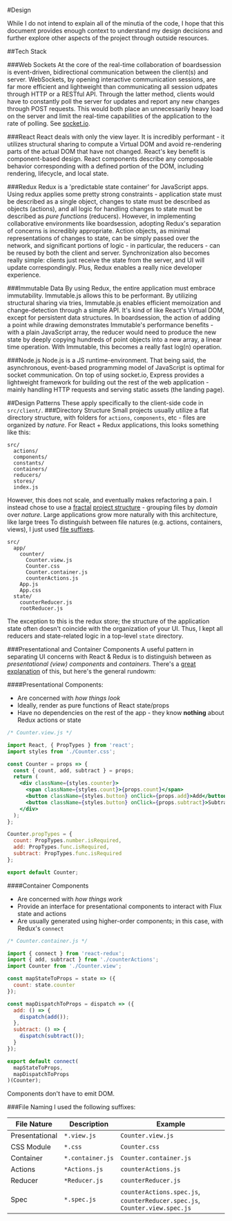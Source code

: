 #Design

While I do not intend to explain all of the minutia of the code, I hope that this document provides enough context 
to understand my design decisions and further explore other aspects of the project through outside resources.

##Tech Stack

###Web Sockets
At the core of the real-time collaboration of boardsession is event-driven, bidirectional communication between the client(s)
and server. WebSockets, by opening interactive communication sessions, are far more efficient and
lightweight than communicating all session udpates through HTTP or a RESTful API. Through the latter method, 
clients would have to constantly poll the server for updates and report any new changes through POST requests. This would 
both place an unnecessarily heavy load on the server and limit the real-time capabilities of the application to the rate of polling.
See
[socket.io](http://socket.io/).

###React
React deals with only the view layer. It is incredibly performant - it utilizes structural sharing to compute a Virtual DOM and avoid re-rendering parts of the actual DOM that have
not changed. React's key benefit is component-based design. React components describe any composable behavior
corresponding with a defined portion of the DOM, including rendering, lifecycle, and local state.

###Redux
Redux is a 'predictable state container' for JavaScript apps. Using redux applies some pretty strong constraints - application state
must be described as a single object, changes to state must be described as objects (actions), and all logic for handling
changes to state must be described as *pure functions* (reducers). However, in implementing collaborative environments like boardsession, adopting
Redux's separation of concerns is incredibly appropriate. Action objects, as minimal representations of changes to state, can
be simply passed over the network, and significant portions of logic - in particular, the reducers - can be reused by both the
client and server. Synchronization also becomes really simple: clients just receive the state from the server,
and UI will update correspondingly. Plus, Redux enables a really nice developer experience.

###Immutable Data
By using Redux, the entire application must embrace immutability. Immutable.js allows this to be performant. By utilizing
structural sharing via tries, Immutable.js enables efficient memoization and change-detection through a simple API. It's kind of like
React's Virtual DOM, except for persistent data structures. In boardsession, the action of adding a point while drawing demonstrates Immutable's
performance benefits - with a plain JavaScript array, the reducer would need to produce the new state by deeply copying
hundreds of point objects into a new array, a linear time operation. With Immutable, this becomes a really fast log(n) operation.

###Node.js
Node.js is a JS runtime-environment. That being said, the asynchronous, event-based programming model of JavaScript is 
optimal for socket communication. On top of using socket.io, Express provides a lightweight framework for 
building out the rest of the web application - mainly handling HTTP requests and serving static assets (the landing page).

##Design Patterns
These apply specifically to the client-side code in `src/client/`.
###Directory Structure
Small projects usually utilize a flat directory structure, with folders for `actions`, `components`, etc - files are organized by *nature*. For React + Redux applications, this looks something like this:
```
src/
  actions/
  components/
  constants/
  containers/
  reducers/
  stores/
  index.js
```
However, this does not scale, and eventually makes refactoring a pain. I instead chose to use a [fractal](https://en.wikipedia.org/wiki/Fractal) [project structure](https://github.com/davezuko/react-redux-starter-kit/wiki/Fractal-Project-Structure) - grouping files by *domain* over *nature*. Large applications grow more naturally with this architecture, like large trees 
To distinguish between file natures (e.g. actions, containers, views), I just used [file suffixes](#file-naming).
```
src/
  app/
    counter/
      Counter.view.js
      Counter.css
      Counter.container.js
      counterActions.js
    App.js
    App.css
  state/
    counterReducer.js
    rootReducer.js
```
The exception to this is the redux store; the structure of the application state often doesn't coincide with the organization of your UI. Thus, I kept all reducers and state-related logic in a top-level `state` directory.

###Presentational and Container Components
A useful pattern in separating UI concerns with React & Redux is to distinguish between as *presentational (view) components* and *containers*. There's a [great explanation](https://medium.com/@dan_abramov/smart-and-dumb-components-7ca2f9a7c7d0#.4kkynm5l1) of this, but here's the general rundowm:

####Presentational Components:
* Are concerned with *how things look*
* Ideally, render as pure functions of React state/props
* Have no dependencies on the rest of the app - they know **nothing** about Redux actions or state
```jsx
/* Counter.view.js */

import React, { PropTypes } from 'react';
import styles from './Counter.css';

const Counter = props => {
  const { count, add, subtract } = props;
  return (
    <div className={styles.counter}>
      <span className={styles.count}>{props.count}</span>
      <button className={styles.button} onClick={props.add}>Add</button>
      <button className={styles.button} onClick={props.subtract}>Subtract</button>
    </div>
  );
};

Counter.propTypes = {
  count: PropTypes.number.isRequired,
  add: PropTypes.func.isRequired,
  subtract: PropTypes.func.isRequired
};

export default Counter;
```

####Container Components
* Are concerned with *how things work*
* Provide an interface for presentational components to interact with Flux state and actions
* Are usually generated using higher-order components; in this case, with Redux's `connect`
```jsx
/* Counter.container.js */

import { connect } from 'react-redux';
import { add, subtract } from './counterActions';
import Counter from './Counter.view';

const mapStateToProps = state => ({
  count: state.counter
});

const mapDispatchToProps = dispatch => ({
  add: () => {
    dispatch(add());
  },
  subtract: () => {
    dispatch(subtract());
  }
});

export default connect(
  mapStateToProps,
  mapDispatchToProps
)(Counter);
```

Components don't have to emit DOM.

###File Naming
I used the following suffixes:

File Nature | Description | Example
--- | --- | ---
Presentational | `*.view.js` | `Counter.view.js`
CSS Module | `*.css` | `Counter.css`
Container | `*.container.js` | `Counter.container.js`
Actions | `*Actions.js` | `counterActions.js`
Reducer | `*Reducer.js` | `counterReducer.js`
Spec | `*.spec.js` |`counterActions.spec.js`, `counterReducer.spec.js`, `Counter.view.spec.js`

